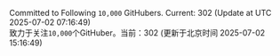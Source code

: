 Committed to Following `10,000` GitHubers. Current: <!-- FOLLOWING_COUNT -->302<!-- FOLLOWING_COUNT --> (Update at UTC <!-- LAST_UPDATED -->2025-07-02 07:16:49<!-- LAST_UPDATED -->)<br>
致力于关注`10,000`个GitHuber。当前：<!-- FOLLOWING_COUNT -->302<!-- FOLLOWING_COUNT --> (更新于北京时间 <!-- LAST_UPDATED_CST -->2025-07-02 15:16:49<!-- LAST_UPDATED_CST -->)
